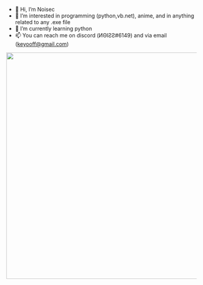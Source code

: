 - 👋 Hi, I’m Noisec
- 👀 I’m interested in programming (python,vb.net), anime, and in anything related to any .exe file 
- 🌱 I’m currently learning python
- 📫 You can reach me on discord (ИΘIƧƧ#6149) and via email (keyooff@gmail.com)


<p align="center">
  <img style="width:600;length:327" src="https://media.discordapp.net/attachments/1051113640733966407/1063952066025902120/Untitled3.png" />
</p>

































































